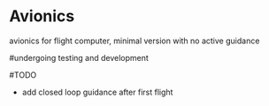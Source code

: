 # Avionics

avionics for flight computer, minimal version with no active guidance

#undergoing testing and development

#TODO
- add closed loop guidance after first flight
